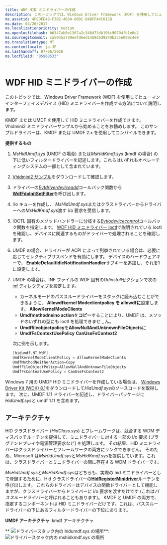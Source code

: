 ```yaml
---
title: WDF HID ミニドライバーの作成
description: このトピックでは、Windows Driver Framework (WDF) を使用してヒューマンインターフェイスデバイス (HID) ミニドライバーを作成する方法について説明します。
ms.assetid: 4FEDFE4B-F3B2-4B34-80DC-84BFFA4C612B
ms.date: 04/20/2017
ms.localizationpriority: medium
ms.openlocfilehash: b6347ab0e1367a2c348d73db196c90704fb1e0e2
ms.sourcegitcommit: ca5045a739eefd6ed14b9dbd9249b335e090c4e9
ms.translationtype: MT
ms.contentlocale: ja-JP
ms.lasthandoff: 07/06/2020
ms.locfileid: "85968533"
---
```

# <a name="creating-wdf-hid-minidrivers"></a>WDF HID ミニドライバーの作成


このトピックでは、Windows Driver Framework (WDF) を使用してヒューマンインターフェイスデバイス (HID) ミニドライバーを作成する方法について説明します。

KMDF または UMDF を使用して HID ミニドライバーを作成できます。 Vhidmini2 ミニドライバーサンプルから始めることをお勧めします。 このサンプルドライバーは、KMDF または UMDF 2.x を使用してコンパイルできます。

**提供するもの**

1.  *MsHidUmdf.sys* (UMDF の場合) または*MsHidKmdf.sys* (kmdf の場合) の下に低いフィルタードライバーを記述します。これらはいずれもオペレーティングシステムの一部として含まれています。
2.  [Vhidmini2 サンプル](https://github.com/Microsoft/Windows-driver-samples/tree/master/hid/vhidmini2)をダウンロードして確認します。

3.  ドライバーの[*Evtdriverdeviceadd*](https://docs.microsoft.com/windows-hardware/drivers/ddi/wdfdriver/nc-wdfdriver-evt_wdf_driver_device_add)コールバック関数から[**WdfFdoInitSetFilter**](https://docs.microsoft.com/windows-hardware/drivers/ddi/wdffdo/nf-wdffdo-wdffdoinitsetfilter)を呼び出します。

4.  I/o キューを作成し、 *MsHidUmdf.sys*またはクラスドライバーからドライバーへの*MsHidKmdf.sys*渡す i/o 要求を受信します。

5.  IOCTL 固有のメソッドハンドラーに分岐する[*Evtiodevicecontrol*](https://docs.microsoft.com/windows-hardware/drivers/ddi/wdfio/nc-wdfio-evt_wdf_io_queue_io_device_control)コールバック関数を指定します。 [WDF HID ミニドライバー ioctl](https://docs.microsoft.com/previous-versions/hh463977(v=vs.85))で説明されている ioctl を確認し、デバイスに関連するものがドライバーで処理されることを確認します。
6.  UMDF の場合、ドライバーが ACPI によって列挙されている場合は、必要に応じてセレクティブサスペンドを有効にします。 デバイスのハードウェアキーで、 **EnableDefaultIdleNotificationHandler**サブキーを追加し、それを1に設定します。
7.  UMDF の場合は、INF ファイルの WDF 固有の*Ddinstall*セクションで次の[inf ディレクティブ](specifying-wdf-directives-in-inf-files.md)を設定します。

    -   カーネルモードのパススルードライバーをスタックに読み込むことができるように、 **Allowdfkernel Modeclientpolicy を allowdfに**設定します。 **AllowKernelModeClients**
    -   **Umdfmethodneino action**を**コピー**することにより、UMDF は、メソッドのいずれの型にも ioctl を処理できませ \_ ん。
    -   **Umdffileobjectpolicy**を**AllowNullAndUnknownFileObjects**に
    -   **UmdfFsContextUsePolicy** **CanUseFsContext2**

    次に例を示します。

    ```cpp
    [hidumdf.NT.Wdf]
    UmdfKernelModeClientPolicy = AllowKernelModeClients
    UmdfMethodNeitherAction=Copy
    UmdfFileObjectPolicy=AllowNullAndUnknownFileObjects
    UmdfFsContextUsePolicy = CanUseFsContext2
    ```

Windows 7 用の UMDF HID ミニドライバーを作成している場合は、 [Windows Driver Kit (WDK) 8.1](https://go.microsoft.com/fwlink/p/?LinkId=733614)をダウンロードして*HidUmdf.sys*のソースコードを取得します。 次に、UMDF 1.11 ドライバーを記述し、ドライバーパッケージに*HidUmdf.sys*と umdf 1.11 を含めます。

## <a name="architecture"></a>アーキテクチャ


HID クラスドライバー (*HidClass.sys*) とフレームワークは、競合する WDM ディスパッチルーチンを提供して、ミニドライバーに対する一部の i/o 要求 (プラグアンドプレイや電源管理要求など) を処理します。 その結果、HID ミニドライバーはクラスドライバーとフレームワークの両方にリンクできません。 そのため、Microsoft は*MsHidUmdf.sys*と*MsHidKmdf.sys*を提供しています。これは、クラスドライバーとミニドライバーの間に存在する WDM ドライバーです。

*MsHidUmdf.sys*と*MsHidKmdf.sys*はどちらも、実際の hid ミニドライバーとして登録するために、Hid クラスドライバーの[**HidRegisterMinidriver**](https://docs.microsoft.com/windows-hardware/drivers/ddi/hidport/nf-hidport-hidregisterminidriver)ルーチンを呼び出します。 これらのドライバーはデバイスの関数ドライバーとして機能しますが、クラスドライバーからドライバーに i/o 要求を渡すだけです (これは*パススルードライバー*と呼ばれることもあります)。 KMDF と UMDF の両方で、指定するコンポーネントは HID ミニドライバーだけです。これは、パススルードライバーの下にあるフィルタードライバーの下位にあります。

**UMDF アーキテクチャ**: kmdf アーキテクチャ

** ![ ドライバースタック内の hidumdf.sys の場所](images/UMDF-basedHIDMinidrivers.png)**: ![ ドライバースタック内の mshidkmdf.sys の場所](images/Framework-basedHIDMinidrivers.png)


 

 

 





